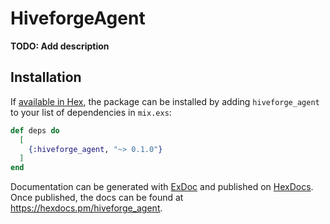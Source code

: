 # HiveforgeAgent

**TODO: Add description**

## Installation

If [available in Hex](https://hex.pm/docs/publish), the package can be installed
by adding `hiveforge_agent` to your list of dependencies in `mix.exs`:

```elixir
def deps do
  [
    {:hiveforge_agent, "~> 0.1.0"}
  ]
end
```

Documentation can be generated with [ExDoc](https://github.com/elixir-lang/ex_doc)
and published on [HexDocs](https://hexdocs.pm). Once published, the docs can
be found at <https://hexdocs.pm/hiveforge_agent>.

